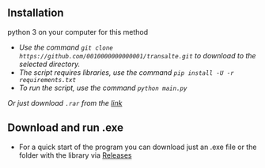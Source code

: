 ## Installation
python 3 on your computer for this method
- _Use the command `git clone https://github.com/0010000000000001/transalte.git` to download to the selected directory._
- _The script requires libraries, use the command `pip install -U -r requirements.txt`_
- _To run the script, use the command `python main.py`_
 
_Or just download `.rar` from the [link](https://github.com/0010000000000001/transalte/releases/download/v1.0/dictinary.rar)_


## Download and run .exe

- For a quick start of the program you can download just an .exe file or the folder with the library via [Releases](https://github.com/0010000000000001/transalte/releases/tag/v1.0)

